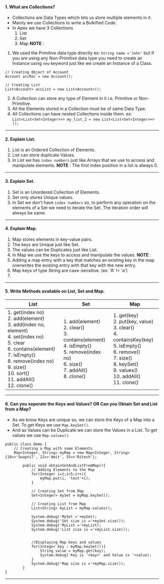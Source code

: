 #### 1. What are Collections?
- Collections are Data Types which lets us store multiple elements in it.
- Mainly we use Collections to write a Bulkified Code.
- In Apex we have 3 Collections
	1. List
	2. Set
	3. Map
**NOTE** : 
1. We used the Primitive data type directly ex: `String name ='John'` but if you are using any Non-Primitive data type you need to create an Instance using `new` keyword just like we create an Instance of a Class.
```apex
// Creating Object of Account
Account accRec = new Account();

// Creating List
List<Account> accList = new List<Account>();
```
2. A Collection can store any type of Element in it i.e. Primitive or Non-Primitive.
3. All the Elements stored in a Collection must be of same Data Type.
4. All Collections can have nested Collections inside them. ex: `List<List<Set<Integer>>> my_list_2 = new List<List<Set<Integer>>>();`
____
#### 2. Explain List.
1. List is an Ordered Collection of Elements.
2. List can store duplicate Values.
3. In List we has `index numbers` just like Arrays that we use to access and manipulate elements.
**NOTE** : The first index position in a list is always 0.

___
#### 3. Explain Set.
1. Set is an Unordered Collection of Elements.
2. Set only stores Unique values.
3. In Set we don't have `index numbers` so, to perform any operation on the elements of a Set we need to iterate the Set. The iteration order will always be same.
___
#### 4. Explain Map.
1. Map stores elements in key-value pairs.
2. The keys are Unique just like Set.
3. The values can be Duplicates just like List.
4. In Map we use the keys to access and manipulate the values.
**NOTE** :
1. Adding a map entry with a key that matches an existing key in the map overwrites the existing entry with that key with the new entry.
2. Map keys of type String are case-sensitive. (ex: 'A' != 'a')
3. 
___
#### 5. Write Methods available on List, Set and Map.

|List|Set|Map|
|---|---|---|
|1. get(index no)  <br>2. add(element)  <br>3. add(index no, element)  <br>4. set(index no)  <br>5. clear  <br>6. contains(element)  <br>7. isEmpty()  <br>8. remove(index no)  <br>9. size()  <br>10. sort()  <br>11. addAll()  <br>12. clone()|1. add(element)  <br>2. clear()  <br>3. contains(element)  <br>4. isEmpty()  <br>5. remove(index no)  <br>6. size()  <br>7. addAll()  <br>8. clone()|1. get(key)  <br>2. put(key, value)  <br>3. clear()  <br>4. containsKey(key)  <br>5. isEmpty()  <br>6. remove()  <br>7. size()  <br>8. keySet()  <br>9. values()  <br>10. addAll()  <br>11. clone()|

____
#### 6. Can you seperate the Keys and Values? OR Can you Obtain Set and List from a Map?
- As we know Keys are unique so, we can store the Keys of a Map into a Set. To get Keys we use `Map.keySet()`.
- And as Values can be Duplicate we can store the Values in a List. To get values we use `Map.values()`.
```apex
public class Demo {
    // Creating a Map with some Elements
    Map<Integer, String> myMap = new Map<Integer, String>{10=>'Swapnil', 22=>'Amit', 55=>'Ritesh'};
        
        public void obtainSetAndListFromMap(){
            // Adding Elements to the Map
            for(Integer i=1;i<5;i++){
                myMap.put(i, 'test'+i);
            }
            
            // Creating Set from Map
            Set<Integer> mySet = myMap.keySet();
            
            // Creating List from Map
            List<String> myList = myMap.values();
            
            System.debug('MySet ='+mySet);
            System.debug('Set size is ='+mySet.size());
            System.debug('MyList ='+myList);
            System.debug('List size is ='+myList.size());
            
            
            //Displaying Map keys and values
            for(Integer key : myMap.keySet()){
                String value = myMap.get(key);
                System.debug('Key is '+key+' and Value is '+value);
            }
            System.debug('Map size is ='+myMap.size());
        } 
}
```
___
